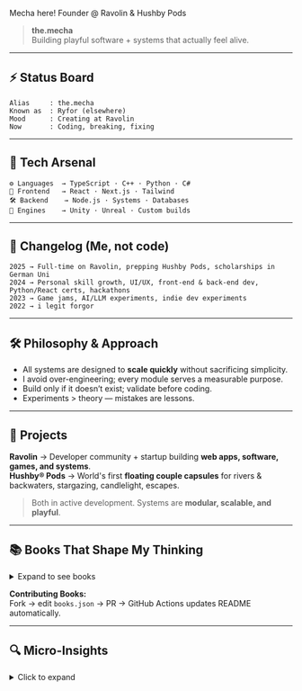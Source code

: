 Mecha here! Founder @ Ravolin & Hushby Pods 

> **the.mecha**  
> Building playful software + systems that actually feel alive.

---

## ⚡ Status Board
```
Alias     : the.mecha
Known as  : Ryfor (elsewhere)
Mood      : Creating at Ravolin
Now       : Coding, breaking, fixing
```

---

## 🔧 Tech Arsenal
```
⚙️ Languages  → TypeScript · C++ · Python · C#
🎨 Frontend   → React · Next.js · Tailwind
🛠 Backend    → Node.js · Systems · Databases
🎲 Engines    → Unity · Unreal · Custom builds
```

---

## 📜 Changelog (Me, not code)
```
2025 → Full-time on Ravolin, prepping Hushby Pods, scholarships in German Uni
2024 → Personal skill growth, UI/UX, front-end & back-end dev, Python/React certs, hackathons
2023 → Game jams, AI/LLM experiments, indie dev experiments
2022 → i legit forgor
```

---

## 🛠️ Philosophy & Approach
- All systems are designed to **scale quickly** without sacrificing simplicity.  
- I avoid over-engineering; every module serves a measurable purpose.  
- Build only if it doesn’t exist; validate before coding.  
- Experiments > theory — mistakes are lessons.  

---

## 🛟 Projects
**Ravolin** → Developer community + startup building **web apps, software, games, and systems**.  
**Hushby® Pods** → World's first **floating couple capsules** for rivers & backwaters, stargazing, candlelight, escapes.  

> Both in active development. Systems are **modular, scalable, and playful**.

---

## 📚 Books That Shape My Thinking

<details>
<summary>Expand to see books</summary>

- **The Minimalist Entrepreneur** — Sahil Lavingia  
- **Traction** — Gabriel Weinberg & Justin Mares  
- **The Psychology of Money** — Morgan Housel  
- **How to Make Money in Stocks** — William J. O’Neil  
- **The Cold Start Problem** — Andrew Chen  

</details>

**Contributing Books:**  
Fork → edit `books.json` → PR → GitHub Actions updates README automatically.

---

## 🔍 Micro-Insights
<details>
<summary>Click to expand</summary>

- Experiments drive design choices.  
- Micro-optimizations accumulate.  
- Everything is measured against **usefulness, scalability, and elegance**.  
- Learning is continuous: books, creators, code reviews, reverse-engineering.  

</details>

